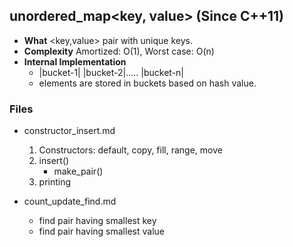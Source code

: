 ## unordered_map<key, value> (Since C++11)
  - **What** <key,value> pair with unique keys.
  - **Complexity** Amortized: O(1), Worst case: O(n)
  - **Internal Implementation**
    - |bucket-1|  |bucket-2|..... |bucket-n|
    - elements are stored in buckets based on hash value.

### **Files**
- constructor_insert.md
  1. Constructors: default, copy, fill, range, move
  2. insert()
     - make_pair()
  3. printing
    
- count_update_find.md    
  - find pair having smallest key
  - find pair having smallest value
    
